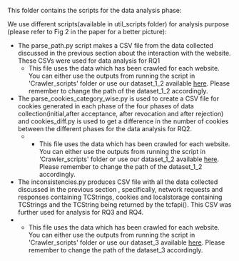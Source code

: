 This folder contains the scripts for the data analysis phase:

We use different scripts(available in util_scripts folder) for analysis purpose (please refer to Fig 2 in the paper for a better picture): 
- The parse_path.py script makes a CSV file from the data collected discussed in the previous section about the interaction with the website. These CSVs were used for data analysis for RQ1
  - This file uses the data which has been crawled for each website. You can either use the outputs from running the script in 'Crawler_scripts' folder or use our dataset_1_2 available [here](https://zenodo.org/records/15736754). Please remember to change the path of the dataset_1_2 accordingly. 
- The parse_cookies_category_wise.py is used to create a CSV file for cookies generated in each phase of the four phases of data collection(initial,after acceptance, after revocation and after rejection) and cookies_diff.py is used to get a difference in the number of cookies between the different phases for the data analysis for RQ2.
  - - This file uses the data which has been crawled for each website. You can either use the outputs from running the script in 'Crawler_scripts' folder or use our dataset_1_2 available [here](https://zenodo.org/records/15736754). Please remember to change the path of the dataset_1_2 accordingly. 
- The inconsistencies.py produces CSV file with all the data collected discussed in the previous section , specifically, network requests and responses containing TCStrings, cookies and localstorage containing TCStrings and the TCString being returned by the tcfapi(). This CSV was further used for analysis for RQ3 and RQ4.
 - - This file uses the data which has been crawled for each website. You can either use the outputs from running the script in 'Crawler_scripts' folder or use our dataset_3 available [here](https://zenodo.org/records/15736754). Please remember to change the path of the dataset_3 accordingly. 
